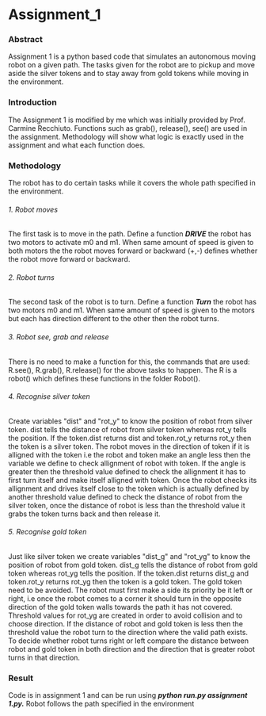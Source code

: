 # Assignment_1
### Abstract
Assignment 1 is a python based code that simulates an autonomous moving robot on a given path. The tasks given for the robot are to pickup and move aside the silver tokens and to stay away from gold tokens while moving in the environment.
### Introduction
The Assignment 1 is modified by me which was initially provided by Prof. Carmine Recchiuto. Functions such as grab(), release(), see() are used in the assignment. Methodology will show what logic is exactly used in the assignment and what each function does.
### Methodology
The robot has to do certain tasks while it covers the whole path specified in the environment.
###### 1. Robot moves
The first task is to move in the path. Define a function ***DRIVE*** the robot has two motors to activate m0 and m1. When same amount of speed is given to both motors the the robot moves forward or backward (+,-) defines whether the robot move forward or backward.  
###### 2. Robot turns
The second task of the robot is to turn. Define a function ***Turn*** the robot has two motors m0 and m1. When same amount of speed is given to the motors but each has direction different to the other then the robot turns.
###### 3. Robot see, grab and release
There is no need to make a function for this, the commands that are used:  R.see(), R.grab(), R.release() for the above tasks to happen. The R is a robot() which defines these functions in the folder Robot().
###### 4. Recognise silver token
Create variables "dist" and "rot_y" to know the position of robot from silver token. dist tells the distance of robot from silver token whereas rot_y tells the position. If the token.dist returns dist and token.rot_y returns rot_y then the token is a silver token.
The robot moves in the direction of token if it is alligned with the token i.e the robot and token make an angle less then the variable we define to check allignment of robot with token. If the angle is greater then the threshold value defined to check the allignment it has to first turn itself and make itself alligned with token. Once the robot checks its allignment and drives itself close to the token which is actually defined by another threshold value defined to check the distance of robot from the silver token, once the distance of robot is less than the threshold value it grabs the token turns back and then release it.
###### 5. Recognise gold token
Just like silver token we create variables "dist_g" and "rot_yg" to know the position of robot from gold token. dist_g tells the distance of robot from gold token whereas rot_yg tells the position. If the token.dist returns dist_g and token.rot_y returns rot_yg then the token is a gold token. 
The gold token need to be avoided. The robot must first make a side its priority be it left or right, i.e once the robot comes to a corner it should turn in the opposite direction of the gold token walls towards the path it has not covered. Threshold values for rot_yg are created in order to avoid collision and to choose direction. If the distance of robot and gold token is less then the threshold value the robot turn to the direction where the valid path exists. To decide whether robot turns right or left compare the distance between robot and gold token in both direction and the direction that is greater robot turns in that direction.
### Result
Code is in assignment 1 and can be run using ***python run.py assignment 1.py.*** Robot follows the path specified in the environment

